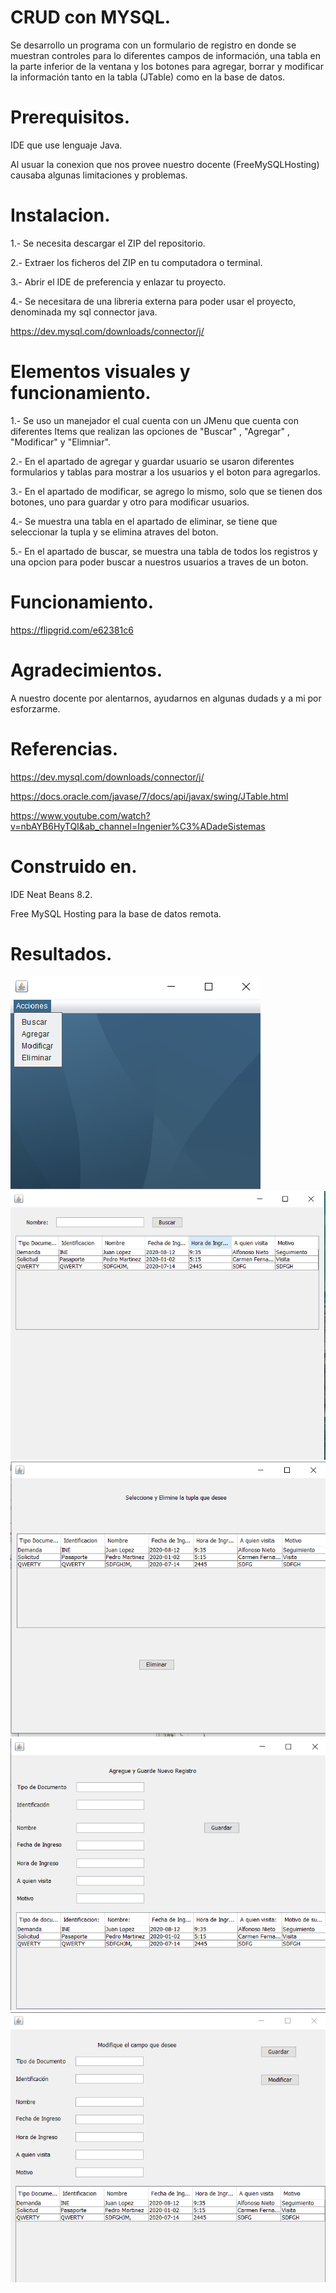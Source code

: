 # CRUD con MYSQL.

Se desarrollo un programa con un formulario de registro en donde se muestran controles
para lo diferentes campos de información, una tabla en la parte inferior de la ventana y los
botones para agregar, borrar y modificar la información tanto en la tabla (JTable) como en
la base de datos.

# Prerequisitos.

IDE que use lenguaje Java.

Al usuar la conexion que nos provee nuestro docente (FreeMySQLHosting) causaba algunas limitaciones y problemas.

# Instalacion.

1.- Se necesita descargar el ZIP del repositorio.

2.- Extraer los ficheros del ZIP en tu computadora o terminal.

3.- Abrir el IDE de preferencia y enlazar tu proyecto.

4.- Se necesitara de una libreria externa para poder usar el proyecto, denominada my sql connector java.

https://dev.mysql.com/downloads/connector/j/

# Elementos visuales y funcionamiento.

1.- Se uso un manejador el cual cuenta con un JMenu que cuenta con diferentes Items que realizan las opciones de "Buscar" , "Agregar" , "Modificar" y "Elimniar".

2.- En el apartado de agregar y guardar usuario se usaron diferentes formularios y tablas para mostrar a los usuarios y el boton para agregarlos.

3.- En el apartado de modificar, se agrego lo mismo, solo que se tienen dos botones, uno para guardar y otro para modificar usuarios.

4.- Se muestra una tabla en el apartado de eliminar, se tiene que seleccionar la tupla y se elimina atraves del boton.

5.- En el apartado de buscar, se muestra una tabla de todos los registros y una opcion para poder buscar a nuestros usuarios a traves de un boton.

# Funcionamiento.

https://flipgrid.com/e62381c6

# Agradecimientos.

 A nuestro docente por alentarnos, ayudarnos en algunas dudads y a mi por esforzarme.
 
# Referencias.

https://dev.mysql.com/downloads/connector/j/

https://docs.oracle.com/javase/7/docs/api/javax/swing/JTable.html

https://www.youtube.com/watch?v=nbAYB6HyTQI&ab_channel=Ingenier%C3%ADadeSistemas

# Construido en.

IDE Neat Beans 8.2. 

Free MySQL Hosting para la base de datos remota.

# Resultados.

![](figures/Manejador.png)
![](figures/Buscar.png)
![](figures/Eliminar.png)
![](figures/Guardar..png)
![](figures/Modificar.png)
